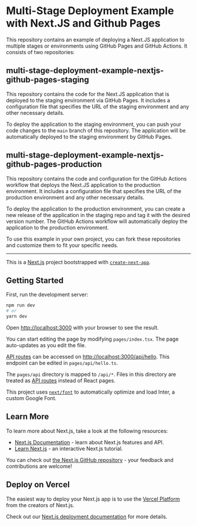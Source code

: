 # Multi-Stage Deployment Example with Next.JS and Github Pages

This repository contains an example of deploying a Next.JS application to multiple stages or environments using GitHub Pages and GitHub Actions. It consists of two repositories:

## multi-stage-deployment-example-nextjs-github-pages-staging

This repository contains the code for the Next.JS application that is deployed to the staging environment via GitHub Pages. It includes a configuration file that specifies the URL of the staging environment and any other necessary details.

To deploy the application to the staging environment, you can push your code changes to the `main` branch of this repository. The application will be automatically deployed to the staging environment by GitHub Pages.

## multi-stage-deployment-example-nextjs-github-pages-production

This repository contains the code and configuration for the GitHub Actions workflow that deploys the Next.JS application to the production environment. It includes a configuration file that specifies the URL of the production environment and any other necessary details.

To deploy the application to the production environment, you can create a new release of the application in the staging repo and tag it with the desired version number. The GitHub Actions workflow will automatically deploy the application to the production environment.

To use this example in your own project, you can fork these repositories and customize them to fit your specific needs.

---

This is a [Next.js](https://nextjs.org/) project bootstrapped with [`create-next-app`](https://github.com/vercel/next.js/tree/canary/packages/create-next-app).

## Getting Started

First, run the development server:

```bash
npm run dev
# or
yarn dev
```

Open [http://localhost:3000](http://localhost:3000) with your browser to see the result.

You can start editing the page by modifying `pages/index.tsx`. The page auto-updates as you edit the file.

[API routes](https://nextjs.org/docs/api-routes/introduction) can be accessed on [http://localhost:3000/api/hello](http://localhost:3000/api/hello). This endpoint can be edited in `pages/api/hello.ts`.

The `pages/api` directory is mapped to `/api/*`. Files in this directory are treated as [API routes](https://nextjs.org/docs/api-routes/introduction) instead of React pages.

This project uses [`next/font`](https://nextjs.org/docs/basic-features/font-optimization) to automatically optimize and load Inter, a custom Google Font.

## Learn More

To learn more about Next.js, take a look at the following resources:

- [Next.js Documentation](https://nextjs.org/docs) - learn about Next.js features and API.
- [Learn Next.js](https://nextjs.org/learn) - an interactive Next.js tutorial.

You can check out [the Next.js GitHub repository](https://github.com/vercel/next.js/) - your feedback and contributions are welcome!

## Deploy on Vercel

The easiest way to deploy your Next.js app is to use the [Vercel Platform](https://vercel.com/new?utm_medium=default-template&filter=next.js&utm_source=create-next-app&utm_campaign=create-next-app-readme) from the creators of Next.js.

Check out our [Next.js deployment documentation](https://nextjs.org/docs/deployment) for more details.
